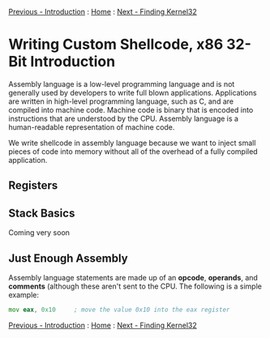 [Previous - Introduction](https://plackyhacker.github.io/shellcodez/intro) : [Home](https://plackyhacker.github.io) : [Next - Finding Kernel32](https://plackyhacker.github.io/shellcodez/finding-kernel32)

# Writing Custom Shellcode, x86 32-Bit Introduction

Assembly language is a low-level programming language and is not generally used by developers to write full blown applications. Applications are written in high-level programming language, such as C, and are compiled into machine code. Machine code is binary that is encoded into instructions that are understood by the CPU. Assembly language is a human-readable representation of machine code.

We write shellcode in assembly language because we want to inject small pieces of code into memory without all of the overhead of a fully compiled application.

## Registers

## Stack Basics

Coming very soon

## Just Enough Assembly

Assembly language statements are made up of an **opcode**, **operands**, and **comments** (although these aren't sent to the CPU. The following is a simple example:

```asm
mov eax, 0x10     ; move the value 0x10 into the eax register
```

[Previous - Introduction](https://plackyhacker.github.io/shellcodez/intro) : [Home](https://plackyhacker.github.io) : [Next - Finding Kernel32](https://plackyhacker.github.io/shellcodez/finding-kernel32)
